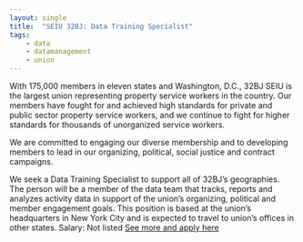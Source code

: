 ```yaml
---
layout: single
title:  "SEIU 32BJ: Data Training Specialist"
tags: 
    - data
    - datamanagement
    - union
---
```

With 175,000 members in eleven states and Washington, D.C., 32BJ SEIU is the largest union representing property service workers in the country. Our members have fought for and achieved high standards for private and public sector property service workers, and we continue to fight for higher standards for thousands of unorganized service workers.

We are committed to engaging our diverse membership and to developing members to lead in our organizing, political, social justice and contract campaigns.

We seek a Data Training Specialist to support all of 32BJ’s geographies. The person will be a member of the data team that tracks, reports and analyzes activity data in support of the union’s organizing, political and member engagement goals. This position is based at the union’s headquarters in New York City and is expected to travel to union’s offices in other states.
Salary: Not listed
[See more and apply here](https://unionjobs.com/listing.php?id=15088)
